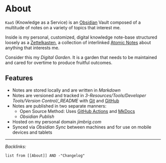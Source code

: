 # About

`KaaS` (Knowledge as a Service) is an [Obsidian](../../3-Resources/Tools/PKM%20Tools/Obsidian/Obsidian.md) Vault composed of a multitude of notes on a variety of topics that interest me.

Inside is my personal, customized, digital knowledge note-base structured loosely as a [Zettelkasten](../../0-Slipbox/Zettelkasten.md), a collection of interlinked [Atomic Notes](../../0-Slipbox/Atomic%20Notes.md) about anything that interests me.

Consider this my *Digital Garden*. It is a garden that needs to be maintained and cared for overtime to produce fruitful outcomes.

## Features

* Notes are stored locally and are written in *Markdown*
* Notes are versioned and tracked in *3-Resources/Tools/Developer Tools/Version Control/_README* with [Git](../../3-Resources/Tools/Developer%20Tools/Version%20Control/Git.md) and [GitHub](../../3-Resources/Tools/Developer%20Tools/Version%20Control/GitHub.md)
* Notes are published in two separate manners: 
  * Open Source Method: Uses [GitHub Actions](../Code/GitHub%20Actions/GitHub%20Actions.md) and [MkDocs](../../3-Resources/Tools/Developer%20Tools/Documentation/Static%20Site%20Generators/MkDocs.md) 
  * *Obsidian Publish*
* Hosted on my personal domain *jimbrig.com*
* Synced via *Obsidian Sync* between machines and for use on mobile devices and tablets

---

*Backlinks:*

````dataview
list from [[About]] AND -"Changelog"
````
